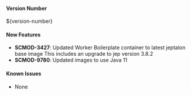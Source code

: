 
#### Version Number
${version-number}

#### New Features
- **SCMOD-3427**: Updated Worker Boilerplate container to latest jeptalon base image
  This includes an upgrade to jep version 3.8.2
- **SCMOD-9780**: Updated images to use Java 11

#### Known Issues
- None
